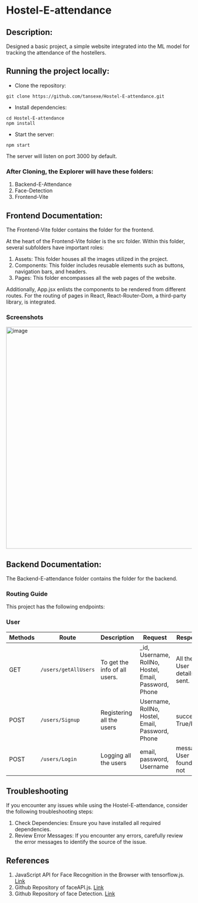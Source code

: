 # Hostel-E-attendance

## Description:
Designed a basic project, a simple website integrated into the ML model for tracking the attendance of the hostellers. 

## Running the project locally: 
- Clone the repository:

```
git clone https://github.com/tansexe/Hostel-E-attendance.git
```

- Install dependencies:

```
cd Hostel-E-attendance
npm install
```

- Start the server:

```
npm start
```

The server will listen on port 3000 by default.


### After Cloning, the Explorer will have these folders:
1. Backend-E-Attendance 
2. Face-Detection
3. Frontend-Vite

## Frontend Documentation:
The Frontend-Vite folder contains the folder for the frontend. 

At the heart of the Frontend-Vite folder is the src folder. Within this folder, several subfolders have important roles:

1. Assets: This folder houses all the images utilized in the project.
2. Components: This folder includes reusable elements such as buttons, navigation bars, and headers.
3. Pages: This folder encompasses all the web pages of the website.

Additionally, App.jsx enlists the components to be rendered from different routes. For the routing of pages in React, React-Router-Dom, a third-party library, is integrated.

### Screenshots 
<img width="600" alt="image" src="https://github.com/tansexe/Hostel-E-attendance/assets/112875959/afc83d99-867a-48dc-b37f-2e27488055c2">


## Backend Documentation: 
The Backend-E-attendance folder contains the folder for the backend.

### Routing Guide

This project has the following endpoints:

### User

| Methods | Route                 | Description              | Request                                        | Response                                                           |
| ------- | --------------------- | ------------------------ | ---------------------------------------------- | ------------------------------------------------------------------ |
| GET    | `/users/getAllUsers` | To get the info of all users.            | _id, Username, RollNo, Hostel, Email, Password, Phone                          | All the User details are sent.  |                                                                   
| POST     | `/users/Signup`       | Registering all the users            | Username, RollNo, Hostel, Email, Password, Phone  | success: True/False |
| POST   | `/users/Login`     |  Logging all the users |    email, password, Username | message: User found or not| 


## Troubleshooting
If you encounter any issues while using the Hostel-E-attendance, consider the following troubleshooting steps:
1. Check Dependencies: Ensure you have installed all required dependencies.
2. Review Error Messages: If you encounter any errors, carefully review the error messages to identify the source of the issue.

## References 
1. JavaScript API for Face Recognition in the Browser with tensorflow.js. [Link](https://itnext.io/face-api-js-javascript-api-for-face-recognition-in-the-browser-with-tensorflow-js-bcc2a6c4cf07)
2. Github Repository of faceAPI.js. [Link](https://github.com/justadudewhohacks/face-api.js)
3. Github Repository of face Detection. [Link](https://github.com/WebDevSimplified/Face-Detection-JavaScript)
